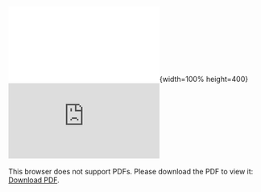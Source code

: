 ![Alt](./Description&Guide.pdf){width=100% height=400}
<object data="https://github.com/nishanc/CSharp-LSB-Steganography/blob/master/Description%26Guide.pdf" type="application/pdf" width="700px" height="700px">
    <embed src="https://github.com/nishanc/CSharp-LSB-Steganography/blob/master/Description%26Guide.pdf">
        <p>This browser does not support PDFs. Please download the PDF to view it: <a href="https://github.com/nishanc/CSharp-LSB-Steganography/blob/master/Description%26Guide.pdf">Download PDF</a>.</p>
    </embed>
</object>